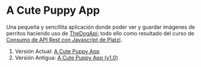 # A Cute Puppy App
Una pequeña y sencillita aplicación donde poder ver y guardar imágenes de perritos haciendo uso de [TheDogApi](https://thedogapi.com/); todo ello como resultado del curso de [Consumo de API Rest con Javascript de Platzi](https://platzi.com/cursos/api/).

1. Versión Actual: [A Cute Puppy App](https://v-miguel-v.github.io/A-Cute-Puppy-App/)
2. Versión Antigua: [A Cute Puppy App (v1.0)](https://v-miguel-v.github.io/A-Cute-Puppy-App/v1.0/)
